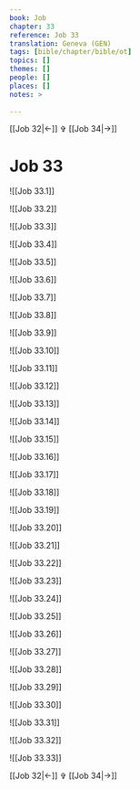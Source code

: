 ```yaml
---
book: Job
chapter: 33
reference: Job 33
translation: Geneva (GEN)
tags: [bible/chapter/bible/ot]
topics: []
themes: []
people: []
places: []
notes: >
  
---
```


[[Job 32|<-]] ✞ [[Job 34|->]]

# Job 33

![[Job 33.1]]

![[Job 33.2]]

![[Job 33.3]]

![[Job 33.4]]

![[Job 33.5]]

![[Job 33.6]]

![[Job 33.7]]

![[Job 33.8]]

![[Job 33.9]]

![[Job 33.10]]

![[Job 33.11]]

![[Job 33.12]]

![[Job 33.13]]

![[Job 33.14]]

![[Job 33.15]]

![[Job 33.16]]

![[Job 33.17]]

![[Job 33.18]]

![[Job 33.19]]

![[Job 33.20]]

![[Job 33.21]]

![[Job 33.22]]

![[Job 33.23]]

![[Job 33.24]]

![[Job 33.25]]

![[Job 33.26]]

![[Job 33.27]]

![[Job 33.28]]

![[Job 33.29]]

![[Job 33.30]]

![[Job 33.31]]

![[Job 33.32]]

![[Job 33.33]]

[[Job 32|<-]] ✞ [[Job 34|->]]
